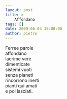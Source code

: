 ```yaml
---
layout: post
title: >
    Affondano
tags: []
date: 2009-06-03 19:08:00
author: pietro
---
```

Ferree parole<br/>affondano<br/>lacrime vere<br/>dimenticate<br/>sistemi vuoti<br/>senza pianeti<br/>rincorrono inerti<br/>pianti qui amati<br/>e poi lasciati.
